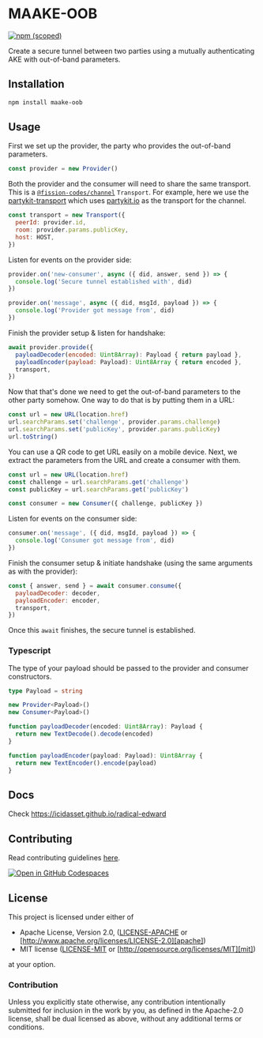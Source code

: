 # MAAKE-OOB

[![npm (scoped)](https://img.shields.io/npm/v/maake-oob)](https://www.npmjs.com/package/maake-oob)

Create a secure tunnel between two parties using a mutually authenticating AKE with out-of-band parameters.

## Installation

```bash
npm install maake-oob
```

## Usage

First we set up the provider, the party who provides the out-of-band parameters.

```js
const provider = new Provider()
```

Both the provider and the consumer will need to share the same transport. This is a [`@fission-codes/channel`](https://www.npmjs.com/package/@fission-codes/channel) `Transport`. For example, here we use the [partykit-transport](https://www.npmjs.com/package/partykit-transport) which uses [partykit.io](https://partykit.io/) as the transport for the channel.

```js
const transport = new Transport({
  peerId: provider.id,
  room: provider.params.publicKey,
  host: HOST,
})
```

Listen for events on the provider side:

```js
provider.on('new-consumer', async ({ did, answer, send }) => {
  console.log('Secure tunnel established with', did)
})

provider.on('message', async ({ did, msgId, payload }) => {
  console.log('Provider got message from', did)
})
```

Finish the provider setup & listen for handshake:

```js
await provider.provide({
  payloadDecoder(encoded: Uint8Array): Payload { return payload },
  payloadEncoder(payload: Payload): Uint8Array { return encoded },
  transport,
})
```

Now that that's done we need to get the out-of-band parameters to the other party somehow.
One way to do that is by putting them in a URL:

```js
const url = new URL(location.href)
url.searchParams.set('challenge', provider.params.challenge)
url.searchParams.set('publicKey', provider.params.publicKey)
url.toString()
```

You can use a QR code to get URL easily on a mobile device.
Next, we extract the parameters from the URL and create a consumer with them.

```js
const url = new URL(location.href)
const challenge = url.searchParams.get('challenge')
const publicKey = url.searchParams.get('publicKey')

const consumer = new Consumer({ challenge, publicKey })
```

Listen for events on the consumer side:

```js
consumer.on('message', ({ did, msgId, payload }) => {
  console.log('Consumer got message from', did)
})
```

Finish the consumer setup & initiate handshake (using the same arguments as with the provider):

```js
const { answer, send } = await consumer.consume({
  payloadDecoder: decoder,
  payloadEncoder: encoder,
  transport,
})
```

Once this `await` finishes, the secure tunnel is established.

### Typescript

The type of your payload should be passed to the provider and consumer constructors.

```ts
type Payload = string

new Provider<Payload>()
new Consumer<Payload>()

function payloadDecoder(encoded: Uint8Array): Payload {
  return new TextDecode().decode(encoded)
}

function payloadEncoder(payload: Payload): Uint8Array {
  return new TextEncoder().encode(payload)
}
```

## Docs

Check <https://icidasset.github.io/radical-edward>

## Contributing

Read contributing guidelines [here](../../.github/CONTRIBUTING.md).

[![Open in GitHub Codespaces](https://github.com/codespaces/badge.svg)](https://codespaces.new/icidasset/radical-edward)

## License

This project is licensed under either of

- Apache License, Version 2.0, ([LICENSE-APACHE](../../LICENSE-APACHE) or
  [http://www.apache.org/licenses/LICENSE-2.0][apache])
- MIT license ([LICENSE-MIT](../../LICENSE-MIT) or
  [http://opensource.org/licenses/MIT][mit])

at your option.

### Contribution

Unless you explicitly state otherwise, any contribution intentionally
submitted for inclusion in the work by you, as defined in the Apache-2.0
license, shall be dual licensed as above, without any additional terms or
conditions.

[apache]: https://www.apache.org/licenses/LICENSE-2.0
[mit]: http://opensource.org/licenses/MIT

